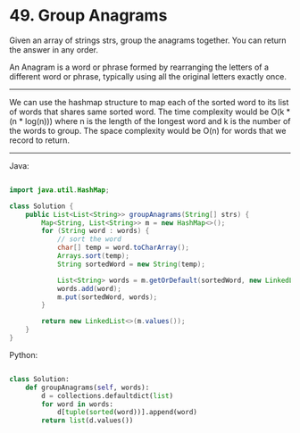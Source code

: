 # 49. Group Anagrams

Given an array of strings strs, group the anagrams together. You can return the
answer in any order.

An Anagram is a word or phrase formed by rearranging the letters of a different
word or phrase, typically using all the original letters exactly once.

---

We can use the hashmap structure to map each of the sorted word to its list of
words that shares same sorted word. The time complexity would be 
O(k \* (n \* log(n))) where n is the length of the longest word and k is the
number of the words to group. The space complexity would be O(n) for words that
we record to return.

---

Java:

```java

import java.util.HashMap;

class Solution {
    public List<List<String>> groupAnagrams(String[] strs) {
        Map<String, List<String>> m = new HashMap<>();
        for (String word : words) {
            // sort the word
            char[] temp = word.toCharArray();
            Arrays.sort(temp);
            String sortedWord = new String(temp);

            List<String> words = m.getOrDefault(sortedWord, new LinkedList<>());
            words.add(word);
            m.put(sortedWord, words);
        }

        return new LinkedList<>(m.values());
    }
}

```

Python:

```python

class Solution:
    def groupAnagrams(self, words):
        d = collections.defaultdict(list)
        for word in words:
            d[tuple(sorted(word))].append(word)
        return list(d.values())
```
